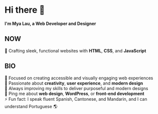 # Hi there 👋  
**I'm Mya Lau, a Web Developer and Designer**  

## NOW  
🎯 Crafting sleek, functional websites with **HTML**, **CSS**, and **JavaScript**  

## BIO  
🏢 Focused on creating accessible and visually engaging web experiences  
🎨 Passionate about **creativity**, **user experience**, and **modern design**  
🌱 Always improving my skills to deliver purposeful and modern designs  
💬 Ping me about **web design**, **WordPress**, or **front-end development**  
⚡ Fun fact: I speak fluent Spanish, Cantonese, and Mandarin, and I can understand Portuguese 🌎
